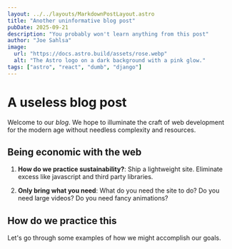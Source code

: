 ```yaml
---
layout: ../../layouts/MarkdownPostLayout.astro
title: "Another uninformative blog post"
pubDate: 2025-09-21
description: "You probably won't learn anything from this post"
author: "Joe Sahlsa"
image:
  url: "https://docs.astro.build/assets/rose.webp"
  alt: "The Astro logo on a dark background with a pink glow."
tags: ["astro", "react", "dumb", "django"]
---
```


# A useless blog post

Welcome to our _blog_. We hope to illuminate the craft of web development for the modern age without needless complexity and resources.

## Being economic with the web

1. **How do we practice sustainability?**: Ship a lightweight site. Eliminate excess like javascript and third party libraries.

2. **Only bring what you need**: What do you need the site to do? Do you need large videos? Do you need fancy animations?

## How do we practice this

Let's go through some examples of how we might accomplish our goals.

